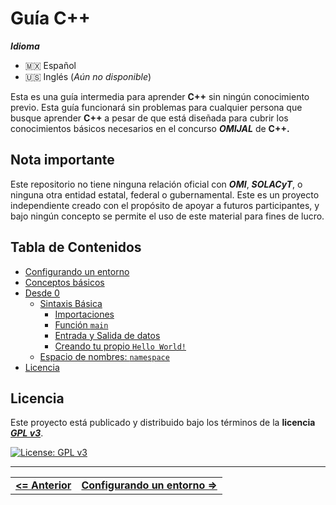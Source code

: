 # **Guía C++**


***Idioma***
- 🇲🇽 Español
- 🇺🇸 Inglés (*Aún no disponible*)


Esta es una guía intermedia para aprender **C++** sin ningún conocimiento previo. Esta guía funcionará sin problemas para cualquier persona que busque aprender **C++** a pesar de que está diseñada para cubrir los conocimientos básicos necesarios en el concurso ***OMIJAL*** de **C++.**



## **Nota importante**

Este repositorio no tiene ninguna relación oficial con ***OMI***, ***SOLACyT***, o ninguna otra entidad estatal, federal o gubernamental. Este es un proyecto independiente creado con el propósito de apoyar a futuros participantes, y bajo ningún concepto se permite el uso de este material para fines de lucro.



## **Tabla de Contenidos**

- [Configurando un entorno](./es/setup-your-environment/README.md)
- [Conceptos básicos](./es/definitions/README.md)
- [Desde 0](./es/from-cero/README.md)
  - [Sintaxis Básica](./es/from-cero/basic-syntax.md#sintaxis-basica)
    - [Importaciones](./es/from-cero/basic-syntax.md#importaciones)
    - [Función `main`](./es/from-cero/basic-syntax.md#función-main)
    - [Entrada y Salida de datos](./es/from-cero/basic-syntax.md#entrada-y-salida-de-datos)
    - [Creando tu propio `Hello World!`](./es/from-cero/basic-syntax.md#creando-tu-propio-hello-world)
  - [Espacio de nombres: `namespace`](./es/from-cero/namespace.md)
- [Licencia](#licencia)



## **Licencia**

Este proyecto está publicado y distribuido bajo los términos de la **licencia** [***GPL v3***](https://www.gnu.org/licenses/gpl-3.0).

[![License: GPL v3](https://img.shields.io/badge/License-GPLv3-blue.svg)](https://www.gnu.org/licenses/gpl-3.0)



<hr><div align="center"><table><tr>
  <td><b><a href="#guía-c"><=  Anterior  </a></b></td>
  <td><b><a href="./es/setup-your-environment/README.md">  Configurando un entorno  =></a></b></td>
</tr></table></div>